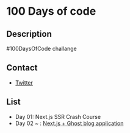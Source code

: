 # 100 Days of code

## Description
\#100DaysOfCode challange

## Contact
- [Twitter](https://twitter.com/rowaxl0)

## List
- Day 01: Next.js SSR Crash Course
- Day 02 ~ : [Next.js + Ghost blog application](https://www.youtube.com/watch?v=1SYU1GorO6Y&t=125s)

